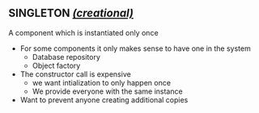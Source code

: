 ## SINGLETON [_(creational)_](GAMMA.md#creatoinal-patterns)

A component which is instantiated only once

- For some components it only makes sense to have one in the system
  - Database repository
  - Object factory
- The constructor call is expensive
  - we want intialization to only happen once
  - We provide everyone with the same instance
- Want to prevent anyone creating additional copies
